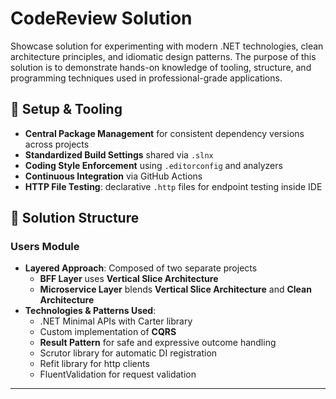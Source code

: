 ﻿# CodeReview Solution

Showcase solution for experimenting with modern .NET technologies, clean architecture principles, and idiomatic design patterns.
The purpose of this solution is to demonstrate hands-on knowledge of tooling, structure, and programming techniques used in professional-grade applications.

## 🔧 Setup & Tooling

- **Central Package Management** for consistent dependency versions across projects
- **Standardized Build Settings** shared via `.slnx`
- **Coding Style Enforcement** using `.editorconfig` and analyzers
- **Continuous Integration** via GitHub Actions
- **HTTP File Testing**: declarative `.http` files for endpoint testing inside IDE

## 🧩 Solution Structure

### Users Module

- **Layered Approach**: Composed of two separate projects
  - **BFF Layer** uses **Vertical Slice Architecture** 
  - **Microservice Layer** blends **Vertical Slice Architecture** and **Clean Architecture**
- **Technologies & Patterns Used**:
  - .NET Minimal APIs with Carter library
  - Custom implementation of **CQRS** 
  - **Result Pattern** for safe and expressive outcome handling
  - Scrutor library for automatic DI registration
  - Refit library for http clients
  - FluentValidation for request validation



---

